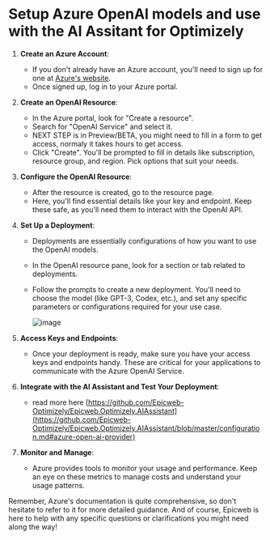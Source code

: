  # Setup Azure OpenAI models and use with the AI Assitant for Optimizely

1. **Create an Azure Account**:
   - If you don't already have an Azure account, you'll need to sign up for one at [Azure's website](https://azure.microsoft.com/).
   - Once signed up, log in to your Azure portal.

2. **Create an OpenAI Resource**:
   - In the Azure portal, look for "Create a resource". 
   - Search for "OpenAI Service" and select it.
   - NEXT STEP is in Preview/BETA, you might need to fill in a form to get access, normaly it takes hours to get access.
   - Click "Create". You'll be prompted to fill in details like subscription, resource group, and region. Pick options that suit your needs.

3. **Configure the OpenAI Resource**:
   - After the resource is created, go to the resource page.
   - Here, you'll find essential details like your key and endpoint. Keep these safe, as you'll need them to interact with the OpenAI API.

4. **Set Up a Deployment**:
   - Deployments are essentially configurations of how you want to use the OpenAI models.
   - In the OpenAI resource pane, look for a section or tab related to deployments.
   - Follow the prompts to create a new deployment. You'll need to choose the model (like GPT-3, Codex, etc.), and set any specific parameters or configurations required for your use case.
  
     ![image](https://github.com/Epicweb-Optimizely/Epicweb.Optimizely.AIAssistant/assets/9716195/d7430728-812f-41c2-959b-a4a557e3dd49)


5. **Access Keys and Endpoints**:
   - Once your deployment is ready, make sure you have your access keys and endpoints handy. These are critical for your applications to communicate with the Azure OpenAI Service.

6. **Integrate with the AI Assistant and Test Your Deployment**:
   - read more here [https://github.com/Epicweb-Optimizely/Epicweb.Optimizely.AIAssistant](https://github.com/Epicweb-Optimizely/Epicweb.Optimizely.AIAssistant/blob/master/configuration.md#azure-open-ai-provider)

7. **Monitor and Manage**:
   - Azure provides tools to monitor your usage and performance. Keep an eye on these metrics to manage costs and understand your usage patterns.

Remember, Azure's documentation is quite comprehensive, so don't hesitate to refer to it for more detailed guidance. And of course, Epicweb is here to help with any specific questions or clarifications you might need along the way!
